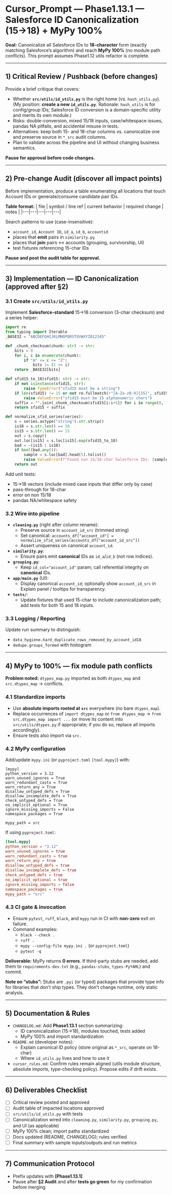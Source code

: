 # Cursor_Prompt — Phase1.13.1 — Salesforce ID Canonicalization (15→18) + MyPy 100%

**Goal:** Canonicalize all Salesforce IDs to **18-character** form (exactly matching Salesforce’s algorithm) and reach **MyPy 100%** (no module path conflicts). This prompt assumes Phase1.12 utils refactor is complete.

---

## 1) Critical Review / Pushback (before changes)
Provide a brief critique that covers:
- Whether **`src/utils/id_utils.py`** is the right home (vs. `hash_utils.py`). (My position: **create a new `id_utils.py`**. Rationale: `hash_utils` is for config/group IDs; Salesforce ID conversion is a domain-specific utility and merits its own module.)
- Risks: double-conversion, mixed 15/18 inputs, case/whitespace issues, pandas NA pitfalls, and accidental misuse in tests.
- Alternatives: keep both 15- and 18-char columns vs. canonicalize one and preserve source in `*_src` audit columns.
- Plan to validate across the pipeline and UI without changing business semantics.

**Pause for approval before code changes.**

---

## 2) Pre-change Audit (discover all impact points)
Before implementation, produce a table enumerating all locations that touch Account IDs or generate/consume candidate pair IDs.

**Table format:**
| file | symbol / line ref | current behavior | required change | notes |
|---|---|---|---|---|

Search patterns to use (case-insensitive):
- `account_id`, `Account ID`, `id_a`, `id_b`, `accountid`
- places that **emit** pairs in `similarity.py`
- places that **join** pairs ↔ accounts (grouping, survivorship, UI)
- test fixtures referencing 15-char IDs

**Pause and post the audit table for approval.**

---

## 3) Implementation — ID Canonicalization (approved after §2)
### 3.1 Create `src/utils/id_utils.py`
Implement **Salesforce-standard** 15→18 conversion (3-char checksum) and a series helper:

```python
import re
from typing import Iterable
_BASE32 = "ABCDEFGHIJKLMNOPQRSTUVWXYZ012345"

def _chunk_checksum(chunk: str) -> str:
    bits = 0
    for i, c in enumerate(chunk):
        if "A" <= c <= "Z":
            bits |= (1 << i)
    return _BASE32[bits]

def sfid15_to_18(sfid15: str) -> str:
    if not isinstance(sfid15, str):
        raise TypeError("sfid15 must be a string")
    if len(sfid15) != 15 or not re.fullmatch(r"[A-Za-z0-9]{15}", sfid15):
        raise ValueError("sfid15 must be 15 alphanumeric chars")
    suffix = "".join(_chunk_checksum(sfid15[i:i+5]) for i in range(0, 15, 5))
    return sfid15 + suffix

def normalize_sfid_series(series):
    s = series.astype("string").str.strip()
    is18 = s.str.len() == 18
    is15 = s.str.len() == 15
    out = s.copy()
    out.loc[is15] = s.loc[is15].map(sfid15_to_18)
    bad = ~(is15 | is18)
    if bool(bad.any()):
        sample = s.loc[bad].head(5).tolist()
        raise ValueError(f"Found non 15/18-char Salesforce IDs: {sample}")
    return out
```

Add unit tests:
- 15→18 vectors (include mixed case inputs that differ only by case)
- pass-through for 18-char
- error on non 15/18
- pandas NA/whitespace safety

### 3.2 Wire into pipeline
- **`cleaning.py`** (right after column rename):
  - Preserve source in `account_id_src` (trimmed string)
  - Set canonical: `accounts_df["account_id"] = normalize_sfid_series(accounts_df["account_id_src"])`
  - Assert uniqueness on canonical `account_id`.
- **`similarity.py`**:
  - Ensure pairs emit **canonical** IDs as `id_a`/`id_b` (not row indices).
- **`grouping.py`**:
  - Keep `id_col="account_id"` param; call referential integrity on **canonical** IDs.
- **`app/main.py`** (UI):
  - Display canonical `account_id`; optionally show `account_id_src` in Explain panel / tooltips for transparency.
- **`tests/`**:
  - Update fixtures that used 15-char to include canonicalization path; add tests for both 15 and 18 inputs.

### 3.3 Logging / Reporting
Update run summary to distinguish:
- `data_hygiene.hard_duplicate_rows_removed_by_account_id18`
- `dedupe.groups_formed` with histogram

---

## 4) MyPy to 100% — fix module path conflicts
**Problem noted:** `dtypes_map.py` imported as both `dtypes_map` and `src.dtypes_map` → conflicts.

### 4.1 Standardize imports
- Use **absolute imports rooted at `src`** everywhere (no bare `dtypes_map`).
- Replace occurrences of `import dtypes_map` or `from dtypes_map` → `from src.dtypes_map import ...` (or move its content into `src/utils/dtypes.py` if appropriate; if you do so, replace all imports accordingly).
- Ensure tests also import via `src.`

### 4.2 MyPy configuration
Add/update `mypy.ini` (or `pyproject.toml` `[tool.mypy]`) with:

```
[mypy]
python_version = 3.12
warn_unused_ignores = True
warn_redundant_casts = True
warn_return_any = True
disallow_untyped_defs = True
disallow_incomplete_defs = True
check_untyped_defs = True
no_implicit_optional = True
ignore_missing_imports = False
namespace_packages = True

mypy_path = src
```

If using `pyproject.toml`:
```toml
[tool.mypy]
python_version = "3.12"
warn_unused_ignores = true
warn_redundant_casts = true
warn_return_any = true
disallow_untyped_defs = true
disallow_incomplete_defs = true
check_untyped_defs = true
no_implicit_optional = true
ignore_missing_imports = false
namespace_packages = true
mypy_path = "src"
```

### 4.3 CI gate & invocation
- Ensure `pytest`, `ruff`, `black`, and `mypy` run in CI with **non-zero** exit on failure.
- Command examples:
  - `black --check .`
  - `ruff .`
  - `mypy --config-file mypy.ini .` (or `pyproject.toml`)
  - `pytest -q`

**Deliverable:** MyPy returns **0 errors**. If third-party stubs are needed, add them to `requirements-dev.txt` (e.g., `pandas-stubs`, `types-PyYAML`) and commit.

**Note on “stubs”:** Stubs are `.pyi` (or typed) packages that provide type info for libraries that don’t ship types. They don’t change runtime, only static analysis.

---

## 5) Documentation & Rules
- `CHANGELOG.md`: Add **Phase1.13.1** section summarizing:
  - ID canonicalization (15→18), modules touched, tests added
  - MyPy 100% and import standardization
- `README.md` (developer notes):
  - Explain canonical ID policy (store original as `*_src`, operate on 18-char)
  - Where `id_utils.py` lives and how to use it
- `cursor_rules.md`: Confirm rules remain aligned (utils module structure, absolute imports, type-checking policy). Propose edits if drift exists.

---

## 6) Deliverables Checklist
- [ ] Critical review posted and approved
- [ ] Audit table of impacted locations approved
- [ ] `src/utils/id_utils.py` with tests
- [ ] Canonicalization wired into `cleaning.py`, `similarity.py`, `grouping.py`, and UI (as applicable)
- [ ] MyPy 100% clean; import paths standardized
- [ ] Docs updated (README, CHANGELOG); rules verified
- [ ] Final summary with sample inputs/outputs and run metrics

---

## 7) Communication Protocol
- Prefix updates with **[Phase1.13.1]**
- Pause after **§2 Audit** and after **tests go green** for my confirmation before merging
